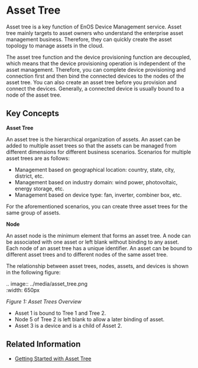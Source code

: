 # Asset Tree

Asset tree is a key function of EnOS Device Management service. Asset tree mainly targets to asset owners who understand the enterprise asset management business. Therefore, they can quickly create the asset topology to manage assets in the cloud.

The asset tree function and the device provisioning function are decoupled, which means that the device provisioning operation is independent of the asset management. Therefore, you can complete device provisioning and connection first and then bind the connected devices to the nodes of the asset tree. You can also create an asset tree before you provision and connect the devices. Generally, a connected device is usually bound to a node of the asset tree.

## Key Concepts

**Asset Tree**

An asset tree is the hierarchical organization of assets. An asset can be added to multiple asset trees so that the assets can be managed from different dimensions for different business scenarios. Scenarios for multiple asset trees are as follows:
- Management based on geographical location: country, state, city, district, etc.
- Management based on industry domain: wind power, photovoltaic, energy storage, etc.
- Management based on device type: fan, inverter, combiner box, etc.

For the aforementioned scenarios, you can create three asset trees for the same group of assets.


**Node**

An asset node is the minimum element that forms an asset tree. A node can be associated with one asset or left blank without binding to any asset.
Each node of an asset tree has a unique identifier. An asset can be bound to different asset trees and to different nodes of the same asset tree.

The relationship between asset trees, nodes, assets, and devices is shown in the following figure:

.. image:: ../media/asset_tree.png   
   :width: 650px

*Figure 1: Asset Trees Overview*

- Asset 1 is bound to Tree 1 and Tree 2.
- Node 5 of Tree 2 is left blank to allow a later binding of asset.
- Asset 3 is a device and is a child of Asset 2.

## Related Information

- [Getting Started with Asset Tree](gettingstarted_assettree)

